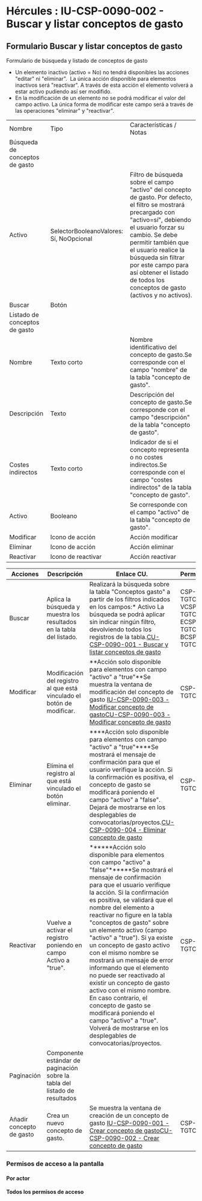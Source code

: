 # Hércules : IU\-CSP\-0090\-002 \- Buscar y listar conceptos de gasto



## Formulario Buscar y listar conceptos de gasto

Formulario de búsqueda y listado de conceptos de gasto

* Un elemento inactivo (activo \= No) no tendrá disponibles las acciones "editar" ni "eliminar".  La única acción disponible para elementos inactivos será "reactivar". A través de esta acción el elemento volverá a estar activo pudiendo así ser modifido.
* En la modificación de un elemento no se podrá modificar el valor del campo activo. La única forma de modificar este campo será a través de las operaciones "eliminar" y "reactivar".



|  | | |
| --- | --- | --- |
| Nombre | Tipo | Características / Notas |
| Búsqueda de conceptos de gasto | | |
| Activo | SelectorBooleanoValores: Sí, NoOpcional | Filtro de búsqueda sobre el campo "activo" del concepto de gasto. Por defecto, el filtro se mostrará precargado con "activo\=sí", debiendo el usuario forzar su cambio. Se debe permitir también que el usuario realice la búsqueda sin filtrar por este campo para así obtener el listado de todos los conceptos de gasto (activos y no activos). |
| Buscar | Botón |  |
| Listado de conceptos de gasto | | |
| Nombre | Texto corto | Nombre identificativo del concepto de gasto.Se corresponde con el campo "nombre" de la tabla "concepto de gasto". |
| Descripción | Texto | Descripción del concepto de gasto.Se corresponde con el campo "descripción" de la tabla "concepto de gasto". |
| Costes indirectos | Texto corto | Indicador de si el concepto representa o no costes indirectos.Se corresponde con el campo "costes indirectos" de la tabla "concepto de gasto". |
| Activo | Booleano | Se corresponde con el campo "activo" de la tabla "concepto de gasto". |
| Modificar | Icono de acción | Acción modificar |
| Eliminar | Icono de acción | Acción eliminar |
| Reactivar | Icono de reactivar | Acción reactivar |



| Acciones | Descripción | Enlace CU. | Permisos |
| --- | --- | --- | --- |
| Buscar | Aplica la búsqueda y muestra los resultados en la tabla del listado. | Realizará la búsqueda sobre la tabla "Conceptos gasto" a partir de los filtros indicados en los campos:* Activo  La búsqueda se podrá aplicar sin indicar ningún filtro, devolviendo todos los registros de la tabla.[CU\-CSP\-0090\-001 \- Buscar y listar conceptos de gasto](/hercules/sgi-sistema-de-gestion-de-investigacion/requisitos-y-analisis-funcional/analisis-funcional-sgi-hercules/csp-modulo-de-convocatorias-ayudas-solicitudes-proyectos-y-contratos-y-grupos-de-investigacion/csp-casos-de-uso/cu-csp-0090-gestion-de-conceptos-de-gasto/cu-csp-0090-001-buscar-y-listar-conceptos-de-gasto.md "/hercules/sgi-sistema-de-gestion-de-investigacion/requisitos-y-analisis-funcional/analisis-funcional-sgi-hercules/csp-modulo-de-convocatorias-ayudas-solicitudes-proyectos-y-contratos-y-grupos-de-investigacion/csp-casos-de-uso/cu-csp-0090-gestion-de-conceptos-de-gasto/cu-csp-0090-001-buscar-y-listar-conceptos-de-gasto.md") | CSP\-TGTO\-VCSP\-TGTO\-ECSP\-TGTO\-BCSP\-TGTO\-R |
| Modificar | Modificación del registro al que está vinculado el botón de modificar. | **Acción solo disponible para elementos con campo "activo" a "true"**Se muestra la ventana de modificación del concepto de gasto [IU\-CSP\-0090\-003 \- Modificar concepto de gasto](/hercules/sgi-sistema-de-gestion-de-investigacion/requisitos-y-analisis-funcional/analisis-funcional-sgi-hercules/csp-modulo-de-convocatorias-ayudas-solicitudes-proyectos-y-contratos-y-grupos-de-investigacion/csp-interfaz-de-usuario/iu-csp-0090-gestion-de-conceptos-de-gasto/iu-csp-0090-003-modificar-concepto-de-gasto.md "/hercules/sgi-sistema-de-gestion-de-investigacion/requisitos-y-analisis-funcional/analisis-funcional-sgi-hercules/csp-modulo-de-convocatorias-ayudas-solicitudes-proyectos-y-contratos-y-grupos-de-investigacion/csp-interfaz-de-usuario/iu-csp-0090-gestion-de-conceptos-de-gasto/iu-csp-0090-003-modificar-concepto-de-gasto.md")[CU\-CSP\-0090\-003 \- Modificar concepto de gasto](/hercules/sgi-sistema-de-gestion-de-investigacion/requisitos-y-analisis-funcional/analisis-funcional-sgi-hercules/csp-modulo-de-convocatorias-ayudas-solicitudes-proyectos-y-contratos-y-grupos-de-investigacion/csp-casos-de-uso/cu-csp-0090-gestion-de-conceptos-de-gasto/cu-csp-0090-003-modificar-concepto-de-gasto.md "/hercules/sgi-sistema-de-gestion-de-investigacion/requisitos-y-analisis-funcional/analisis-funcional-sgi-hercules/csp-modulo-de-convocatorias-ayudas-solicitudes-proyectos-y-contratos-y-grupos-de-investigacion/csp-casos-de-uso/cu-csp-0090-gestion-de-conceptos-de-gasto/cu-csp-0090-003-modificar-concepto-de-gasto.md") | CSP\-TGTO\-E |
| Eliminar | Elimina el registro al que está vinculado el botón eliminar. | ****Acción solo disponible para elementos con campo "activo" a "true"****Se mostrará el mensaje de confirmación para que el usuario verifique la acción. Si la confirmación es positiva, el concepto de gasto se modificará poniendo el campo "activo" a "false". Dejará de mostrarse en los desplegables de convocatorias/proyectos.[CU\-CSP\-0090\-004 \- Eliminar concepto de gasto](/hercules/sgi-sistema-de-gestion-de-investigacion/requisitos-y-analisis-funcional/analisis-funcional-sgi-hercules/csp-modulo-de-convocatorias-ayudas-solicitudes-proyectos-y-contratos-y-grupos-de-investigacion/csp-casos-de-uso/cu-csp-0090-gestion-de-conceptos-de-gasto/cu-csp-0090-004-eliminar-concepto-de-gasto.md "/hercules/sgi-sistema-de-gestion-de-investigacion/requisitos-y-analisis-funcional/analisis-funcional-sgi-hercules/csp-modulo-de-convocatorias-ayudas-solicitudes-proyectos-y-contratos-y-grupos-de-investigacion/csp-casos-de-uso/cu-csp-0090-gestion-de-conceptos-de-gasto/cu-csp-0090-004-eliminar-concepto-de-gasto.md") | CSP\-TGTO\-B |
| Reactivar | Vuelve a activar el registro poniendo en campo Activo a "true". | ******Acción solo disponible para elementos con campo "activo" a "false"******Se mostrará el mensaje de confirmación para que el usuario verifique la acción. Si la confirmación es positiva, se validará que el nombre del elemento a reactivar no figure en la tabla "conceptos de gasto" sobre un elemento activo (campo "activo" a "true"). Si ya existe un concepto de gasto activo con el mismo nombre se mostrará un mensaje de error informando que el elemento no puede ser reactivado al existir un concepto de gasto activo con el mismo nombre. En caso contrario, el concepto de gasto se modificará poniendo el campo "activo" a "true". Volverá de mostrarse en los desplegables de convocatorias/proyectos. | CSP\-TGTO\-R |
| Paginación | Componente estándar de paginación sobre la tabla del listado de resultados |  |  |
| Añadir concepto de gasto | Crea un nuevo concepto de gasto. | Se muestra la ventana de creación de un concepto de gasto [IU\-CSP\-0090\-001 \- Crear concepto de gasto](/hercules/sgi-sistema-de-gestion-de-investigacion/requisitos-y-analisis-funcional/analisis-funcional-sgi-hercules/csp-modulo-de-convocatorias-ayudas-solicitudes-proyectos-y-contratos-y-grupos-de-investigacion/csp-interfaz-de-usuario/iu-csp-0090-gestion-de-conceptos-de-gasto/iu-csp-0090-001-crear-concepto-de-gasto.md "/hercules/sgi-sistema-de-gestion-de-investigacion/requisitos-y-analisis-funcional/analisis-funcional-sgi-hercules/csp-modulo-de-convocatorias-ayudas-solicitudes-proyectos-y-contratos-y-grupos-de-investigacion/csp-interfaz-de-usuario/iu-csp-0090-gestion-de-conceptos-de-gasto/iu-csp-0090-001-crear-concepto-de-gasto.md")[CU\-CSP\-0090\-002 \- Crear concepto de gasto](/hercules/sgi-sistema-de-gestion-de-investigacion/requisitos-y-analisis-funcional/analisis-funcional-sgi-hercules/csp-modulo-de-convocatorias-ayudas-solicitudes-proyectos-y-contratos-y-grupos-de-investigacion/csp-casos-de-uso/cu-csp-0090-gestion-de-conceptos-de-gasto/cu-csp-0090-002-crear-concepto-de-gasto.md "/hercules/sgi-sistema-de-gestion-de-investigacion/requisitos-y-analisis-funcional/analisis-funcional-sgi-hercules/csp-modulo-de-convocatorias-ayudas-solicitudes-proyectos-y-contratos-y-grupos-de-investigacion/csp-casos-de-uso/cu-csp-0090-gestion-de-conceptos-de-gasto/cu-csp-0090-002-crear-concepto-de-gasto.md") | CSP\-TGTO\-C |

  


### Permisos de acceso a la pantalla

#### Por actor

#### Todos los permisos de acceso




